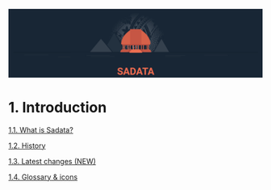 ![](assets/Logo.png)

# 1. Introduction

[1.1. What is Sadata?](about.md)

[1.2. History](history.md)

[1.3. Latest changes (NEW)](glossary.md)

[1.4. Glossary & icons](glossary.md)
